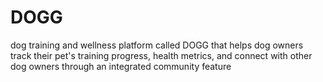 # DOGG
 dog training and wellness platform called DOGG that helps dog owners track their pet's training progress, health metrics, and connect with other dog owners through an integrated community feature
